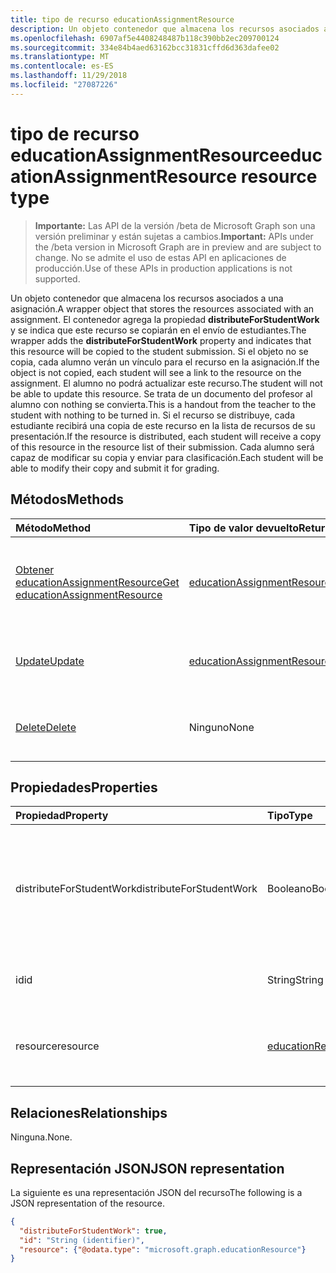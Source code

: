 ```yaml
---
title: tipo de recurso educationAssignmentResource
description: Un objeto contenedor que almacena los recursos asociados a una asignación. El contenedor de agrega la propiedad **distributeForStudentWork** y se indica que se va este recurso
ms.openlocfilehash: 6907af5e4408248487b118c390bb2ec209700124
ms.sourcegitcommit: 334e84b4aed63162bcc31831cffd6d363dafee02
ms.translationtype: MT
ms.contentlocale: es-ES
ms.lasthandoff: 11/29/2018
ms.locfileid: "27087226"
---
```

# <a name="educationassignmentresource-resource-type"></a><span data-ttu-id="9a787-104">tipo de recurso educationAssignmentResource</span><span class="sxs-lookup"><span data-stu-id="9a787-104">educationAssignmentResource resource type</span></span>

> <span data-ttu-id="9a787-105">**Importante:** Las API de la versión /beta de Microsoft Graph son una versión preliminar y están sujetas a cambios.</span><span class="sxs-lookup"><span data-stu-id="9a787-105">**Important:** APIs under the /beta version in Microsoft Graph are in preview and are subject to change.</span></span> <span data-ttu-id="9a787-106">No se admite el uso de estas API en aplicaciones de producción.</span><span class="sxs-lookup"><span data-stu-id="9a787-106">Use of these APIs in production applications is not supported.</span></span>

<span data-ttu-id="9a787-107">Un objeto contenedor que almacena los recursos asociados a una asignación.</span><span class="sxs-lookup"><span data-stu-id="9a787-107">A wrapper object that stores the resources associated with an assignment.</span></span> <span data-ttu-id="9a787-108">El contenedor agrega la propiedad **distributeForStudentWork** y se indica que este recurso se copiarán en el envío de estudiantes.</span><span class="sxs-lookup"><span data-stu-id="9a787-108">The wrapper adds the **distributeForStudentWork** property and indicates that this resource will be copied to the student submission.</span></span>  <span data-ttu-id="9a787-109">Si el objeto no se copia, cada alumno verán un vínculo para el recurso en la asignación.</span><span class="sxs-lookup"><span data-stu-id="9a787-109">If the object is not copied, each student will see a link to the resource on the assignment.</span></span> <span data-ttu-id="9a787-110">El alumno no podrá actualizar este recurso.</span><span class="sxs-lookup"><span data-stu-id="9a787-110">The student will not be able to update this resource.</span></span> <span data-ttu-id="9a787-111">Se trata de un documento del profesor al alumno con nothing se convierta.</span><span class="sxs-lookup"><span data-stu-id="9a787-111">This is a handout from the teacher to the student with nothing to be turned in.</span></span> <span data-ttu-id="9a787-112">Si el recurso se distribuye, cada estudiante recibirá una copia de este recurso en la lista de recursos de su presentación.</span><span class="sxs-lookup"><span data-stu-id="9a787-112">If the resource is distributed, each student will receive a copy of this resource in the resource list of their submission.</span></span> <span data-ttu-id="9a787-113">Cada alumno será capaz de modificar su copia y enviar para clasificación.</span><span class="sxs-lookup"><span data-stu-id="9a787-113">Each student will be able to modify their copy and submit it for grading.</span></span>


## <a name="methods"></a><span data-ttu-id="9a787-114">Métodos</span><span class="sxs-lookup"><span data-stu-id="9a787-114">Methods</span></span>

| <span data-ttu-id="9a787-115">Método</span><span class="sxs-lookup"><span data-stu-id="9a787-115">Method</span></span>           | <span data-ttu-id="9a787-116">Tipo de valor devuelto</span><span class="sxs-lookup"><span data-stu-id="9a787-116">Return Type</span></span>    |<span data-ttu-id="9a787-117">Descripción</span><span class="sxs-lookup"><span data-stu-id="9a787-117">Description</span></span>|
|:---------------|:--------|:----------|
|[<span data-ttu-id="9a787-118">Obtener educationAssignmentResource</span><span class="sxs-lookup"><span data-stu-id="9a787-118">Get educationAssignmentResource</span></span>](../api/educationassignmentresource-get.md) | [<span data-ttu-id="9a787-119">educationAssignmentResource</span><span class="sxs-lookup"><span data-stu-id="9a787-119">educationAssignmentResource</span></span>](educationassignmentresource.md) |<span data-ttu-id="9a787-120">Leer las propiedades y relaciones de un objeto **educationAssignmentResource** .</span><span class="sxs-lookup"><span data-stu-id="9a787-120">Read properties and relationships of an **educationAssignmentResource** object.</span></span>|
|[<span data-ttu-id="9a787-121">Update</span><span class="sxs-lookup"><span data-stu-id="9a787-121">Update</span></span>](../api/educationassignmentresource-update.md) | [<span data-ttu-id="9a787-122">educationAssignmentResource</span><span class="sxs-lookup"><span data-stu-id="9a787-122">educationAssignmentResource</span></span>](educationassignmentresource.md) |<span data-ttu-id="9a787-123">Actualizar un objeto **educationAssignmentResource** .</span><span class="sxs-lookup"><span data-stu-id="9a787-123">Update an **educationAssignmentResource** object.</span></span> |
|[<span data-ttu-id="9a787-124">Delete</span><span class="sxs-lookup"><span data-stu-id="9a787-124">Delete</span></span>](../api/educationassignmentresource-delete.md) | <span data-ttu-id="9a787-125">Ninguno</span><span class="sxs-lookup"><span data-stu-id="9a787-125">None</span></span> |<span data-ttu-id="9a787-126">Eliminación de un objeto **educationAssignmentResource** .</span><span class="sxs-lookup"><span data-stu-id="9a787-126">Delete an **educationAssignmentResource** object.</span></span> |

## <a name="properties"></a><span data-ttu-id="9a787-127">Propiedades</span><span class="sxs-lookup"><span data-stu-id="9a787-127">Properties</span></span>
| <span data-ttu-id="9a787-128">Propiedad</span><span class="sxs-lookup"><span data-stu-id="9a787-128">Property</span></span>     | <span data-ttu-id="9a787-129">Tipo</span><span class="sxs-lookup"><span data-stu-id="9a787-129">Type</span></span>   |<span data-ttu-id="9a787-130">Descripción</span><span class="sxs-lookup"><span data-stu-id="9a787-130">Description</span></span>|
|:---------------|:--------|:----------|
|<span data-ttu-id="9a787-131">distributeForStudentWork</span><span class="sxs-lookup"><span data-stu-id="9a787-131">distributeForStudentWork</span></span>|<span data-ttu-id="9a787-132">Booleano</span><span class="sxs-lookup"><span data-stu-id="9a787-132">Boolean</span></span>|<span data-ttu-id="9a787-133">Indica si se debe copiar este recurso a cada envío estudiantes para el tipo de modificación y envío.</span><span class="sxs-lookup"><span data-stu-id="9a787-133">Indicates whether this resource should be copied to each student submission for modification and submission.</span></span>|
|<span data-ttu-id="9a787-134">id</span><span class="sxs-lookup"><span data-stu-id="9a787-134">id</span></span>|<span data-ttu-id="9a787-135">String</span><span class="sxs-lookup"><span data-stu-id="9a787-135">String</span></span>| <span data-ttu-id="9a787-136">Identificador de este recurso.</span><span class="sxs-lookup"><span data-stu-id="9a787-136">ID of this resource.</span></span> <span data-ttu-id="9a787-137">Solo lectura.</span><span class="sxs-lookup"><span data-stu-id="9a787-137">Read-only.</span></span>|
|<span data-ttu-id="9a787-138">resource</span><span class="sxs-lookup"><span data-stu-id="9a787-138">resource</span></span>|[<span data-ttu-id="9a787-139">educationResource</span><span class="sxs-lookup"><span data-stu-id="9a787-139">educationResource</span></span>](educationresource.md)|<span data-ttu-id="9a787-140">Objeto de recurso que se ha asociado con esta asignación.</span><span class="sxs-lookup"><span data-stu-id="9a787-140">Resource object that has been associated with this assignment.</span></span>|

## <a name="relationships"></a><span data-ttu-id="9a787-141">Relaciones</span><span class="sxs-lookup"><span data-stu-id="9a787-141">Relationships</span></span>
<span data-ttu-id="9a787-142">Ninguna.</span><span class="sxs-lookup"><span data-stu-id="9a787-142">None.</span></span>


## <a name="json-representation"></a><span data-ttu-id="9a787-143">Representación JSON</span><span class="sxs-lookup"><span data-stu-id="9a787-143">JSON representation</span></span>

<span data-ttu-id="9a787-144">La siguiente es una representación JSON del recurso</span><span class="sxs-lookup"><span data-stu-id="9a787-144">The following is a JSON representation of the resource.</span></span>

<!-- {
  "blockType": "resource",
  "optionalProperties": [

  ],
  "@odata.type": "microsoft.graph.educationAssignmentResource"
}-->

```json
{
  "distributeForStudentWork": true,
  "id": "String (identifier)",
  "resource": {"@odata.type": "microsoft.graph.educationResource"}
}

```

<!-- uuid: 8fcb5dbc-d5aa-4681-8e31-b001d5168d79
2015-10-25 14:57:30 UTC -->
<!-- {
  "type": "#page.annotation",
  "description": "educationAssignmentResource resource",
  "keywords": "",
  "section": "documentation",
  "tocPath": ""
}-->
